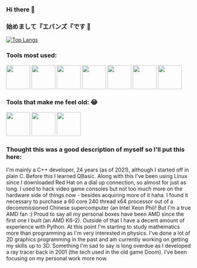 ### Hi there 👋
### 始めまして『エバンズ『です 👋

[![Top Langs](https://github-readme-stats.vercel.app/api/top-langs/?username=wtfsystems&layout=compact&theme=outrun)](https://github.com/anuraghazra/github-readme-stats)

### Tools most used:
<p float="left">
  <a href="https://archlinux.org"><img src="https://raw.githubusercontent.com/wtfsystems/wtfsystems/main/images/arch.png" height="64"/></a>
  <a href="https://gcc.gnu.org"><img src="https://raw.githubusercontent.com/wtfsystems/wtfsystems/main/images/gcc-logo.png" height="64"/></a>
  <a href="https://www.python.org"><img src=https://raw.githubusercontent.com/wtfsystems/wtfsystems/main/images/Python_logo_icon.png height="64"/></a>
  <a href="https://www.mozilla.org"><img src="https://raw.githubusercontent.com/wtfsystems/wtfsystems/main/images/firefox.png" height="64"/></a>
  <a href="https://code.visualstudio.com"><img src="https://raw.githubusercontent.com/wtfsystems/wtfsystems/main/images/code.png" height="64"/></a>
  <a href="https://hyper.is"><img src="https://raw.githubusercontent.com/wtfsystems/wtfsystems/main/images/hyper.png" height="64"/></a>
  <a href="https://simplenote.com"><img src="https://raw.githubusercontent.com/wtfsystems/wtfsystems/main/images/simplenote.png" height="64"/></a>
</p>

### Tools that make me feel old: :joy:
<p float="left">
  <a href="https://www.ibm.com/ibm/history/exhibits/vintage/vintage_4506VV4023.html"><img src="https://raw.githubusercontent.com/wtfsystems/wtfsystems/main/images/1024px-IBMPS1.jpg" height="64"/></a>
  <a href="https://www.microsoft.com/en-us/p/qbasic/9ntmcqwn2sqm"><img src="https://raw.githubusercontent.com/wtfsystems/wtfsystems/main/images/msdos.png" height="64"/></a>
  <a href="https://www.delorie.com/djgpp/"><img src="https://raw.githubusercontent.com/wtfsystems/wtfsystems/main/images/djgpp.gif" height="64"/></a>
</p>

### Thought this was a good description of myself so I'll put this here:

I'm mainly a C++ developer, 24 years (as of 2021), although I started off in plain C.  Before this I learned QBasic.  Along with this I've been using Linux since I downloaded Red Hat on a dial up connection, so almost for just as long.  I used to hack video game consoles but not too much more on the hardware side of things now - besides acquiring more of it haha.  I found it necessary to purchase a 60 core 240 thread x64 processor out of a decommissioned Chinese supercomputer (an Intel Xeon Phi)!  But I'm a true AMD fan :)  Proud to say all my personal boxes have been AMD since the first one I built (an AMD K6-2).  Outside of that I have a decent amount of experience with Python.  At this point I'm starting to study mathematics more than programming as I'm very interested in physics.  I've done a lot of 2D graphics programming in the past and am currently working on getting my skills up to 3D.  Something I'm sad to say is long overdue as I developed a ray tracer back in 2001 (the tech used in the old game Doom).  I've been focusing on my personal work more now.
